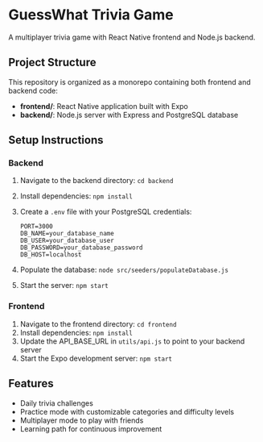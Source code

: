 # GuessWhat Trivia Game 
 
A multiplayer trivia game with React Native frontend and Node.js backend. 
 
## Project Structure 
 
This repository is organized as a monorepo containing both frontend and backend code: 
 
- **frontend/**: React Native application built with Expo 
- **backend/**: Node.js server with Express and PostgreSQL database 
 
## Setup Instructions 
 
### Backend 
 
1. Navigate to the backend directory: `cd backend` 
2. Install dependencies: `npm install` 
3. Create a `.env` file with your PostgreSQL credentials: 
 
   ```env 
   PORT=3000 
   DB_NAME=your_database_name 
   DB_USER=your_database_user 
   DB_PASSWORD=your_database_password 
   DB_HOST=localhost 
   ``` 
 
4. Populate the database: `node src/seeders/populateDatabase.js` 
5. Start the server: `npm start` 
 
### Frontend 
 
1. Navigate to the frontend directory: `cd frontend` 
2. Install dependencies: `npm install` 
3. Update the API_BASE_URL in `utils/api.js` to point to your backend server 
4. Start the Expo development server: `npm start` 
 
## Features 
 
- Daily trivia challenges 
- Practice mode with customizable categories and difficulty levels 
- Multiplayer mode to play with friends 
- Learning path for continuous improvement 
